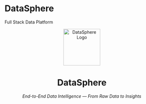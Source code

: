 # DataSphere
Full Stack Data Platform
<p align="center">
  <img src="path/to/logo.png" alt="DataSphere Logo" width="120"/>
</p>

<h1 align="center">DataSphere</h1>

<p align="center"><em>End-to-End Data Intelligence — From Raw Data to Insights</em></p>
